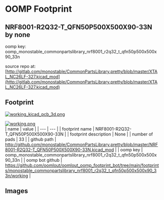 # OOMP Footprint  
## NRF8001-R2Q32-T_QFN50P500X500X90-33N  by none  
  
oomp key: oomp_monostable_commonpartslibrary_nrf8001_r2q32_t_qfn50p500x500x90_33n  
  
source repo at: [http://gitlab.com/monostable/CommonPartsLibrary.pretty/blob/master/XTAL_NC26LF-327.kicad_mod](http://gitlab.com/monostable/CommonPartsLibrary.pretty/blob/master/XTAL_NC26LF-327.kicad_mod)  
## Footprint  
  
[![working_kicad_pcb_3d.png](working_kicad_pcb_3d_600.png)](working_kicad_pcb_3d.png)  
  
[![working.png](working_600.png)](working.png)  
| name | value | 
| --- | --- | 
| footprint name | NRF8001-R2Q32-T_QFN50P500X500X90-33N | 
| footprint description | None | 
| number of pads | 33 | 
| github path | http://github.com/monostable/CommonPartsLibrary.pretty/blob/master/NRF8001-R2Q32-T_QFN50P500X500X90-33N.kicad_mod | 
| oomp key | oomp_monostable_commonpartslibrary_nrf8001_r2q32_t_qfn50p500x500x90_33n | 
| oomp bot github | https://github.com/oomlout/oomlout_oomp_footprint_bot/tree/main/footprints/monostable_commonpartslibrary_nrf8001_r2q32_t_qfn50p500x500x90_33n/working | 
## Images  
